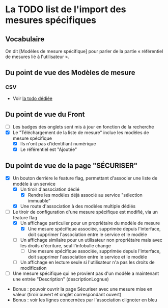 # La TODO list de l'import des mesures spécifiques

## Vocabulaire

On dit [Modèles de mesure spécifique] pour parler de la partie « référentiel de mesures lié à l'utilisateur ».

## Du point de vue des Modèles de mesure

### CSV

- Voir [la todo dédiée](televersement_mesures_specifiques.md)

## Du point de vue du Front

- [ ] Les badges des onglets sont mis à jour en fonction de la recherche
- [x] Le "Téléchargement de la liste de mesure" inclue les modèles de mesure spécifique
  - [x] Ils n'ont pas d'identifiant numérique
  - [x] Le référentiel est "Ajoutée"

## Du point de vue de la page "SÉCURISER"

- [x] Un bouton derrière le feature flag, permettant d'associer une liste de modèle à un service
  - [x] Un tiroir d'association dédié
    - [x] Rendre les modèles déjà associé au service "sélection immuable"
  - [x] Une route d'association à des modèles multiple dédiés
- [ ] Le tiroir de configuration d'une mesure spécifique est modifié, via un feature flag
  - [x] Un affichage particulier pour un propriétaire du modèle de mesure
    - [x] Une mesure spécifique associée, supprimée depuis l'interface, doit supprimer l'association entre le service et le modèle
  - [ ] Un affichage similaire pour un utilisateur non propriétaire mais avec les droits d'écriture, seul l'infobulle change
    - [ ] Une mesure spécifique associée, supprimée depuis l'interface, doit supprimer l'association entre le service et le modèle
  - [ ] Un affichage en lecture seule si l'utilisateur n'a pas les droits de modification
- [ ] Une mesure spécifique qui ne provient pas d'un modèle a maintenant une entrée "Description" (descriptionLognue)
- Bonus : pouvoir ouvrir la page Sécuriser avec une mesure mise en valeur (tiroir ouvert et onglet correspondant ouvert)
- Bonus : voir les lignes concernées par l'association clignoter en bleu
